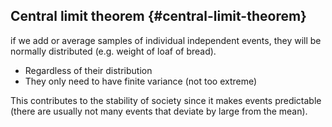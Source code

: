 ## Central limit theorem {#central-limit-theorem}

if we add or average samples of individual independent events, they will be normally distributed (e.g. weight of loaf of bread).

*   Regardless of their distribution
*   They only need to have finite variance (not too extreme)

This contributes to the stability of society since it makes events predictable (there are usually not many events that deviate by large from the mean).